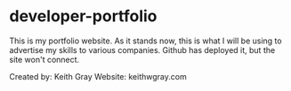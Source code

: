 # developer-portfolio

This is my portfolio website. As it stands now, this is what I will be using to advertise my skills to various companies. Github has deployed it, but the site won't connect. 

Created by: Keith Gray
Website: keithwgray.com